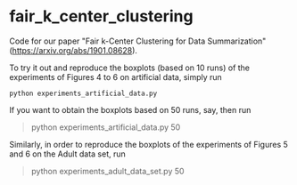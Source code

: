 # fair_k_center_clustering

Code for our paper "Fair k-Center Clustering for Data Summarization" (https://arxiv.org/abs/1901.08628).

To try it out and reproduce the boxplots (based on 10 runs) of the experiments of Figures 4 to 6 on artificial data, simply run

```
python experiments_artificial_data.py 
```

If you want to obtain the boxplots based on 50 runs, say, then run

> python experiments_artificial_data.py 50

Similarly, in order to reproduce the boxplots of the experiments of Figures 5 and 6 on the Adult data set, run

> python experiments_adult_data_set.py 50
